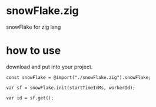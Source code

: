 # snowFlake.zig
snowFlake for zig lang

# how to use
download and put into your project.  
```
const snowFlake = @import("./snowFlake.zig").snowFlake;

var sf = snowFlake.init(startTimeInMs, workerId);  

var id = sf.get();  

```

